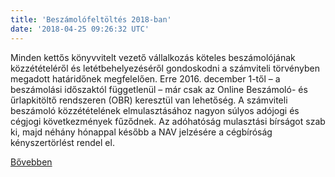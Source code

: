 ```yaml
---
title: 'Beszámolófeltöltés 2018-ban'
date: '2018-04-25 09:26:32 UTC'
---
```


Minden kettős könyvvitelt vezető vállalkozás köteles beszámolójának közzétételéről és letétbehelyezéséről gondoskodni a számviteli törvényben megadott határidőnek megfelelően. Erre 2016. december 1-től – a beszámolási időszaktól függetlenül – már csak az Online Beszámoló- és űrlapkitöltő rendszeren (OBR) keresztül van lehetőség. A számviteli beszámoló közzétételének elmulasztásához nagyon súlyos adójogi és cégjogi következmények fűződnek. Az adóhatóság mulasztási bírságot szab ki, majd néhány hónappal később a NAV jelzésére a cégbíróság kényszertörlést rendel el.



[Bővebben](https://ift.tt/2vL9sAo)
